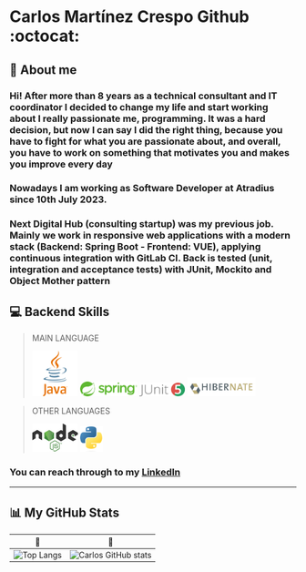 # Carlos Martínez Crespo Github :octocat:

## 💁 About me

### Hi! After more than 8 years as a technical consultant and IT coordinator I decided to change my life and start working about I really passionate me, programming. It was a hard decision, but now I can say I did the right thing, because you have to fight for what you are passionate about, and overall, you have to work on something that motivates you and makes you improve every day

### Nowadays I am working as Software Developer at Atradius since 10th July 2023.

### Next Digital Hub (consulting startup) was my previous job. Mainly we work in responsive web applications with a modern stack (Backend: Spring Boot - Frontend: VUE), applying continuous integration with GitLab CI. Back is tested (unit, integration and acceptance tests) with JUnit, Mockito and Object Mother pattern

## 💻 Backend Skills

> MAIN LANGUAGE
> 
> <img src="image.png" alt="JAVA" width="80"/> <img src="image-2.png" alt="SPRING" width="100"/> <img src="image-6.png" alt="JUNIT" width="80"/> <img src="image-3.png" alt="HIBERNATE" width="120"/>

> OTHER LANGUAGES
> 
> <img src="image-8.png" alt="NODEJS" width="80"/> <img src="image-7.png" alt="PYTHON" width="40"/>

### You can reach through to my <a href="https://www.linkedin.com/in/carlos-martinez-crespo/" target="_blank">LinkedIn</a>

---

## 📊 My GitHub Stats

| :mechanical_arm:                                                                                                        | :mechanical_leg:                                                                                                                           |
| ----------------------------------------------------------------------------------------------------------------------- | ------------------------------------------------------------------------------------------------------------------------------------------ |
| ![Top Langs](https://github-readme-stats.vercel.app/api/top-langs/?username=N1b3lung0&layout=compact&theme=github_dark) | ![Carlos GitHub stats](https://github-readme-stats.vercel.app/api?username=N1b3lung0&count_private=true&show_icons=true&theme=github_dark) |

<!--
**N1b3lung0/N1b3lung0** is a ✨ _special_ ✨ repository because its `README.md` (this file) appears on your GitHub profile.

Here are some ideas to get you started:

- 🔭 I’m currently working on ...
- 🌱 I’m currently learning ...
- 👯 I’m looking to collaborate on ...
- 🤔 I’m looking for help with ...
- 💬 Ask me about ...
- 📫 How to reach me: ...
- 😄 Pronouns: ...
- ⚡ Fun fact: ...
-->
